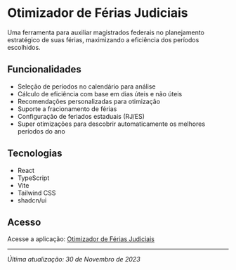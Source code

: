 # Otimizador de Férias Judiciais

Uma ferramenta para auxiliar magistrados federais no planejamento estratégico de suas férias, maximizando a eficiência dos períodos escolhidos.

## Funcionalidades

- Seleção de períodos no calendário para análise
- Cálculo de eficiência com base em dias úteis e não úteis
- Recomendações personalizadas para otimização
- Suporte a fracionamento de férias
- Configuração de feriados estaduais (RJ/ES)
- Super otimizações para descobrir automaticamente os melhores períodos do ano

## Tecnologias

- React
- TypeScript
- Vite
- Tailwind CSS
- shadcn/ui

## Acesso

Acesse a aplicação: [Otimizador de Férias Judiciais](https://deltaporto.github.io/judicial-vacation-optimizer/)

---

*Última atualização: 30 de Novembro de 2023* 